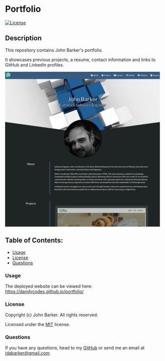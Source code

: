 # Portfolio

[![License](https://img.shields.io/badge/License-MIT-yellow.svg)](https://opensource.org/licenses/MIT)

## Description

This repository contains John Barker's portfolio.

It showcases previous projects, a resume, contact information and links to GitHub and LinkedIn profiles.

![a screenshot of the deployed website](./assets/img/screenshot.png)

## Table of Contents:

- [Usage](#usage)
- [License](#license)
- [Questions](#questions)

### Usage

The deployed website can be viewed here: https://dandycodes.github.io/portfolio/

### License

Copyright (c) John Barker. All rights reserved.

Licensed under the [MIT](LICENSE) license.

### Questions

If you have any questions, head to my [GitHub](https://github.com/DandyCodes) or send me an email at jdabarker@gmail.com.
